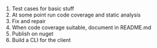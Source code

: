 
1. Test cases for basic stuff 
2. At some point run code coverage and static analysis
3. Fix and repair
4. When code coverage suitable, document in README.md
5. Publish on nuget
6. Build a CLI for the client